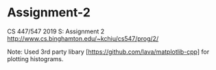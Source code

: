 # Assignment-2
CS 447/547 2019 S: Assignment 2
http://www.cs.binghamton.edu/~kchiu/cs547/prog/2/

Note: Used 3rd party libary [https://github.com/lava/matplotlib-cpp] for plotting histograms.
